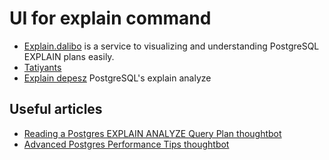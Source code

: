 # UI for explain command

- [Explain.dalibo](https://explain.dalibo.com) is a service to visualizing and understanding PostgreSQL EXPLAIN plans easily.
- [Tatiyants](http://tatiyants.com/pev/#/plans/new)
- [Explain depesz](https://explain.depesz.com) PostgreSQL's explain analyze

## Useful articles

- [Reading a Postgres EXPLAIN ANALYZE Query Plan thoughtbot](https://thoughtbot.com/blog/reading-an-explain-analyze-query-plan)
- [Advanced Postgres Performance Tips thoughtbot](https://thoughtbot.com/blog/advanced-postgres-performance-tips)
